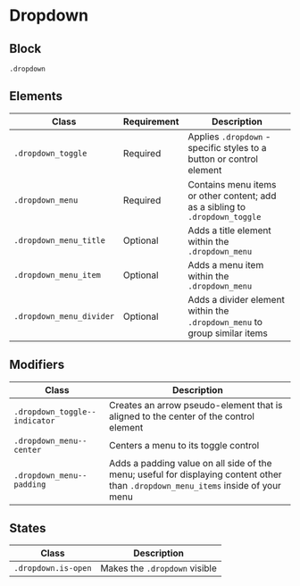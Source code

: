 # Dropdown

## Block

`.dropdown`

## Elements

| Class                    | Requirement | Description                                                  |
| ------------------------ | ----------- | ------------------------------------------------------------ |
| `.dropdown_toggle`       | Required    | Applies `.dropdown` -specific styles to a button or control element |
| `.dropdown_menu`         | Required    | Contains menu items or other content; add as a sibling to `.dropdown_toggle` |
| `.dropdown_menu_title`   | Optional    | Adds a title element within the `.dropdown_menu`             |
| `.dropdown_menu_item`    | Optional    | Adds a menu item within the `.dropdown_menu`                 |
| `.dropdown_menu_divider` | Optional    | Adds a divider element within the `.dropdown_menu` to group similar items |

## Modifiers

| Class                         | Description                                                  |
| ----------------------------- | ------------------------------------------------------------ |
| `.dropdown_toggle--indicator` | Creates an arrow pseudo-element that is aligned to the center of the control element |
| `.dropdown_menu--center`      | Centers a menu to its toggle control                         |
| `.dropdown_menu--padding`     | Adds a padding value on all side of the menu; useful for displaying content other than `.dropdown_menu_items` inside of your menu |

## States

| Class               | Description                   |
| ------------------- | ----------------------------- |
| `.dropdown.is-open` | Makes the `.dropdown` visible |

